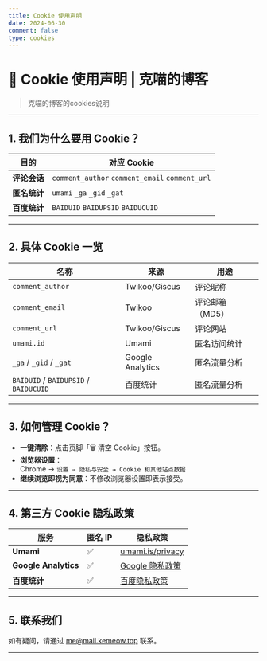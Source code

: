 ```yaml
---
title: Cookie 使用声明
date: 2024-06-30
comment: false
type: cookies
---
```


# 🍪 Cookie 使用声明 | 克喵的博客

>克喵的博客的cookies说明

---

## 1. 我们为什么要用 Cookie？

| 目的 | 对应 Cookie |
|---|---|
| **评论会话** | `comment_author` `comment_email` `comment_url` |
| **匿名统计** | `umami` `_ga` `_gid` `_gat` |
| **百度统计** | `BAIDUID` `BAIDUPSID` `BAIDUCUID` |

---

## 2. 具体 Cookie 一览

| 名称 | 来源 | 用途 |
|---|---|---|
| `comment_author` | Twikoo/Giscus | 评论昵称 |
| `comment_email` | Twikoo | 评论邮箱（MD5） |
| `comment_url` | Twikoo/Giscus | 评论网站 |
| `umami.id` | Umami | 匿名访问统计 |
| `_ga` / `_gid` / `_gat` | Google Analytics | 匿名流量分析 |
| `BAIDUID` / `BAIDUPSID` / `BAIDUCUID` | 百度统计 | 匿名流量分析 |

---

## 3. 如何管理 Cookie？

- **一键清除**：点击页脚「🗑️ 清空 Cookie」按钮。
- **浏览器设置**：  
  Chrome → `设置 → 隐私与安全 → Cookie 和其他站点数据`
- **继续浏览即视为同意**：不修改浏览器设置即表示接受。

---

## 4. 第三方 Cookie 隐私政策

| 服务 | 匿名 IP | 隐私政策 |
|---|---|---|
| **Umami** | ✅ | [umami.is/privacy](https://umami.is/privacy) |
| **Google Analytics** | ✅ | [Google 隐私政策](https://policies.google.com/privacy) |
| **百度统计** | ✅ | [百度隐私政策](https://privacy.baidu.com/mobpolicies.html) |

---

## 5. 联系我们

如有疑问，请通过 [me@mail.kemeow.top](me@mail.kemeow.top) 联系。

---